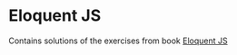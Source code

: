 # Eloquent JS

Contains solutions of the exercises from book [Eloquent JS](https://eloquentjavascript.net/)
